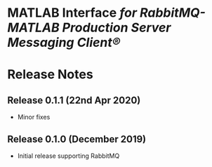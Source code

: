 # MATLAB Interface *for RabbitMQ-MATLAB Production Server Messaging Client®*
# Release Notes

## Release 0.1.1 (22nd Apr 2020)
* Minor fixes

## Release 0.1.0 (December  2019)
* Initial release supporting RabbitMQ

[//]: #  (Copyright 2019 The MathWorks, Inc.)

